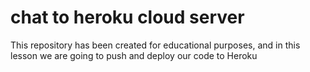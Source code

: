 # chat to heroku cloud server
This repository has been created for educational purposes, and in this lesson we are going to push and deploy our code to Heroku

